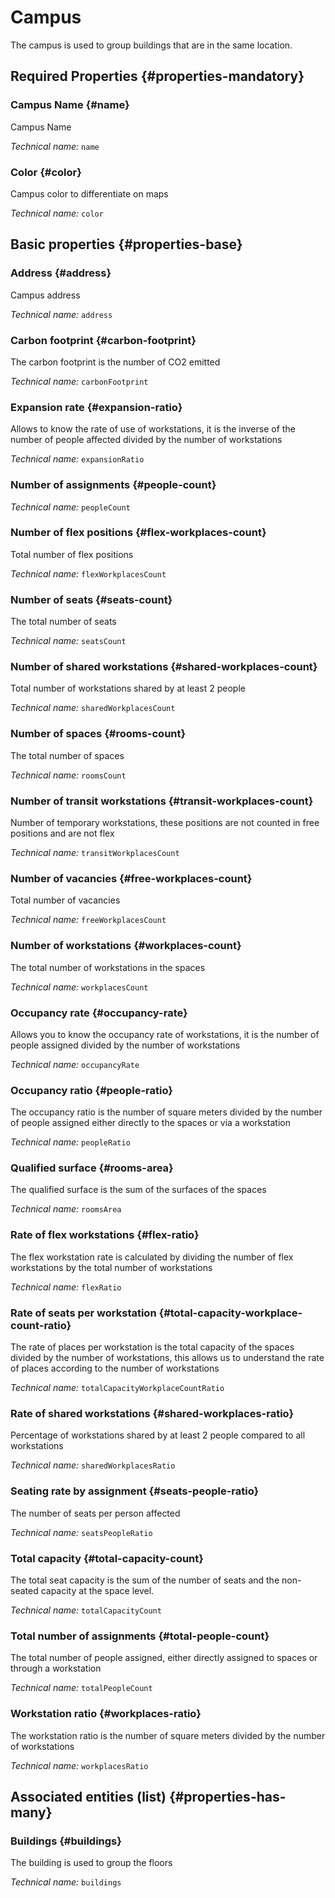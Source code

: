 # Campus
<!--- THIS FILE IS GENERATED PLEASE DO NOT EDIT IT DIRECTLY --->

The campus is used to group buildings that are in the same location.

<OH code="campus"/>




## Required Properties {#properties-mandatory}
    
### Campus Name {#name}

Campus Name

*Technical name:* ```name```
<PH code="campus:name"/>

### Color {#color}

Campus color to differentiate on maps

*Technical name:* ```color```
<PH code="campus:color"/>

    


## Basic properties {#properties-base}
    
### Address {#address}

Campus address

*Technical name:* ```address```
<PH code="campus:address"/>

### Carbon footprint {#carbon-footprint}

The carbon footprint is the number of CO2 emitted

*Technical name:* ```carbonFootprint```
<PH code="campus:carbonFootprint"/>

### Expansion rate {#expansion-ratio}

Allows to know the rate of use of workstations, it is the inverse of the number of people affected divided by the number of workstations

*Technical name:* ```expansionRatio```
<PH code="campus:expansionRatio"/>

### Number of assignments {#people-count}



*Technical name:* ```peopleCount```
<PH code="campus:peopleCount"/>

### Number of flex positions {#flex-workplaces-count}

Total number of flex positions

*Technical name:* ```flexWorkplacesCount```
<PH code="campus:flexWorkplacesCount"/>

### Number of seats {#seats-count}

The total number of seats

*Technical name:* ```seatsCount```
<PH code="campus:seatsCount"/>

### Number of shared workstations {#shared-workplaces-count}

Total number of workstations shared by at least 2 people

*Technical name:* ```sharedWorkplacesCount```
<PH code="campus:sharedWorkplacesCount"/>

### Number of spaces {#rooms-count}

The total number of spaces

*Technical name:* ```roomsCount```
<PH code="campus:roomsCount"/>

### Number of transit workstations {#transit-workplaces-count}

Number of temporary workstations, these positions are not counted in free positions and are not flex

*Technical name:* ```transitWorkplacesCount```
<PH code="campus:transitWorkplacesCount"/>

### Number of vacancies {#free-workplaces-count}

Total number of vacancies

*Technical name:* ```freeWorkplacesCount```
<PH code="campus:freeWorkplacesCount"/>

### Number of workstations {#workplaces-count}

The total number of workstations in the spaces

*Technical name:* ```workplacesCount```
<PH code="campus:workplacesCount"/>

### Occupancy rate {#occupancy-rate}

Allows you to know the occupancy rate of workstations, it is the number of people assigned divided by the number of workstations

*Technical name:* ```occupancyRate```
<PH code="campus:occupancyRate"/>

### Occupancy ratio {#people-ratio}

The occupancy ratio is the number of square meters divided by the number of people assigned either directly to the spaces or via a workstation

*Technical name:* ```peopleRatio```
<PH code="campus:peopleRatio"/>

### Qualified surface {#rooms-area}

The qualified surface is the sum of the surfaces of the spaces

*Technical name:* ```roomsArea```
<PH code="campus:roomsArea"/>

### Rate of flex workstations {#flex-ratio}

The flex workstation rate is calculated by dividing the number of flex workstations by the total number of workstations

*Technical name:* ```flexRatio```
<PH code="campus:flexRatio"/>

### Rate of seats per workstation {#total-capacity-workplace-count-ratio}

The rate of places per workstation is the total capacity of the spaces divided by the number of workstations, this allows us to understand the rate of places according to the number of workstations

*Technical name:* ```totalCapacityWorkplaceCountRatio```
<PH code="campus:totalCapacityWorkplaceCountRatio"/>

### Rate of shared workstations {#shared-workplaces-ratio}

Percentage of workstations shared by at least 2 people compared to all workstations

*Technical name:* ```sharedWorkplacesRatio```
<PH code="campus:sharedWorkplacesRatio"/>

### Seating rate by assignment {#seats-people-ratio}

The number of seats per person affected

*Technical name:* ```seatsPeopleRatio```
<PH code="campus:seatsPeopleRatio"/>

### Total capacity {#total-capacity-count}

The total seat capacity is the sum of the number of seats and the non-seated capacity at the space level.

*Technical name:* ```totalCapacityCount```
<PH code="campus:totalCapacityCount"/>

### Total number of assignments {#total-people-count}

The total number of people assigned, either directly assigned to spaces or through a workstation

*Technical name:* ```totalPeopleCount```
<PH code="campus:totalPeopleCount"/>

### Workstation ratio {#workplaces-ratio}

The workstation ratio is the number of square meters divided by the number of workstations

*Technical name:* ```workplacesRatio```
<PH code="campus:workplacesRatio"/>

    



## Associated entities (list) {#properties-has-many}

### Buildings {#buildings}

The building is used to group the floors

*Technical name:* ```buildings```
<PH code="campus:buildings"/>




